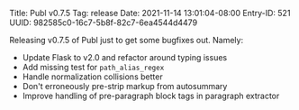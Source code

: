 Title: Publ v0.7.5
Tag: release
Date: 2021-11-14 13:01:04-08:00
Entry-ID: 521
UUID: 982585c0-16c7-5b8f-82c7-6ea4544d4479

Releasing v0.7.5 of Publ just to get some bugfixes out. Namely:

* Update Flask to v2.0 and refactor around typing issues
* Add missing test for `path_alias_regex`
* Handle normalization collisions better
* Don't erroneously pre-strip markup from autosummary
* Improve handling of pre-paragraph block tags in paragraph extractor
